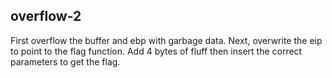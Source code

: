## overflow-2

First overflow the buffer and ebp with garbage data.
Next, overwrite the eip to point to the flag function.
Add 4 bytes of fluff then insert the correct parameters to get the flag.
